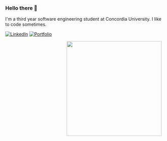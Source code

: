 ### Hello there 👋

<!--
**KhaledOwaida/KhaledOwaida** is a ✨ _special_ ✨ repository because its `README.md` (this file) appears on your GitHub profile.

Here are some ideas to get you started:

- 🔭 I’m currently working on ...
- 🌱 I’m currently learning ...
- 👯 I’m looking to collaborate on ...
- 🤔 I’m looking for help with ...
- 💬 Ask me about ...
- 📫 How to reach me: ...
- 😄 Pronouns: ...
- ⚡ Fun fact: ...
-->

I'm a third year software engineering student at Concordia University. I like to code sometimes.

[![LinkedIn](https://img.shields.io/badge/LinkedIn-blue?style=for-the-badge&logo=linkedin&labelColor=blue)](https://www.linkedin.com/in/khaledowaida/)
[![Portfolio](https://img.shields.io/badge/My%20Portfolio-forestgreen?style=for-the-badge)](https://www.your-portfolio-url.com)

<div>
<img align="right" width="300" hspace="10" src="https://github.com/KhaledOwaida/KhaledOwaida/assets/78267871/f2ce1fde-43ac-45e8-a2a3-4643ae442aee">
</div>
